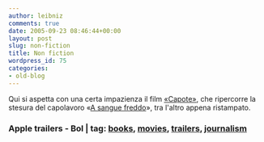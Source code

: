 ```yaml
---
author: leibniz
comments: true
date: 2005-09-23 08:46:44+00:00
layout: post
slug: non-fiction
title: Non fiction
wordpress_id: 75
categories:
- old-blog
---
```


Qui si aspetta con una certa impazienza il film [«Capote»](http://www.apple.com/trailers/sony/capote.html), che ripercorre la stesura del capolavoro «[A sangue freddo](http://www.ita-bol.com/bol/main.jsp?action=bolscheda&ean=978881168311)», tra l'altro appena ristampato.  



### Apple trailers - Bol | tag: [books](http://www.technorati.com/tags/books), [movies](http://www.technorati.com/tags/movies), [trailers](http://www.technorati.com/tags/trailers), [journalism](http://www.technorati.com/tags/journalism)

